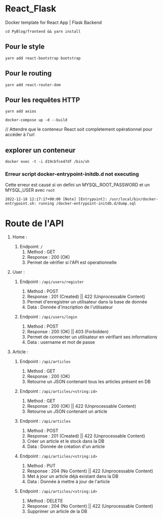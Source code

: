 # React_Flask
Docker template for React App | Flask Backend

`cd PyBlog/frontend && yarn install`

## Pour le style
`yarn add react-bootstrap bootstrap`

## Pour le routing
`yarn add react-router-dom`

## Pour les requêtes HTTP
`yarn add axios`

`docker-compose up -d --build`

// Attendre que le conteneur React soit completement opérationnel pour accéder à l'url



## explorer un conteneur
`docker exec -t -i d19cbfce47df /bin/sh`

### Erreur script docker-entrypoint-initdb.d not executing

Cette erreur est causé si on defini un MYSQL_ROOT_PASSWORD et un MYSQL_USER avec `root`

`2022-12-18 12:17:17+00:00 [Note] [Entrypoint]: /usr/local/bin/docker-entrypoint.sh: running /docker-entrypoint-initdb.d/dump.sql`

# Route de l'API

1. Home : 
    1. Endpoint: `/`
        1. Method : GET
        2. Response : 200 (OK)
        3. Permet de vérifier si l'API est operationnelle

2. User :
    1. Endpoint : `/api/users/register`
        1. Method : POST
        2. Response : 201 (Created) || 422 (Unprocessable Content)
        3. Permet d'enregistrer un utilisateur dans la base de donnée
        4. Data : Donnée d'inscription de l'utilisateur

    2. Endpoint : `/api/users/login`
        1. Method : POST
        2. Response : 200 (OK) || 403 (Forbidden)
        3. Permet de connecter un utilisateur en vérifiant ses informations
        4. Data : username et mot de passe

3. Article :
    1. Endpoint : `/api/articles`
        1. Method : GET
        2. Response : 200 (OK)
        3. Retourne un JSON contenant tous les articles présent en DB

    2. Endpoint : `/api/articles/<string:id>`
        1. Method : GET
        2. Response : 200 (OK) || 422 (Unprocessable Content)
        3. Retourne un JSON contenant un article

    3. Endpoint : `/api/articles`
        1. Method : POST
        2. Response : 201 (Created) || 422 (Unprocessable Content)
        3. Créer un article et le stock dans la DB
        4. Data : Donnée de création d'un article

    4. Endpoint : `/api/articles/<string:id>`
        1. Method : PUT
        2. Response : 204 (No Content) || 422 (Unprocessable Content)
        3. Met à jour un article déjà existant dans la DB
        4. Data : Donnée à mettre à jour de l'article

    5. Endpoint : `/api/articles/<string:id>`
        1. Method : DELETE
        2. Response : 204 (No Content) || 422 (Unprocessable Content)
        3. Supprimer un article de la DB

